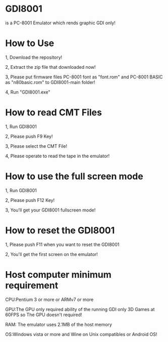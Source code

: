 # GDI8001
is a PC-8001 Emulator which rends graphic GDI only!

# How to Use
1, Download the repository!

2, Extract the zip file that downloaded now!

3, Please put firmware files PC-8001 font as "font.rom" and PC-8001 BASIC as "n80basic.rom" to GDI8001-main folder!

4, Run "GDI8001.exe"

# How to read CMT Files
1, Run GDI8001

2, Please push F9 Key!

3, Please select the CMT File!

4, Please operate to read the tape in the emulator!

# How to use the full screen mode
1, Run GDI8001

2, Please push F12 Key!

3, You'll get your GDI8001 fullscreen mode!

# How to reset the GDI8001
1, Please push F11 when you want to reset the GDI8001

2, You'll get the first screen on the emulator!

# Host computer minimum requirement

CPU:Pentium 3 or more or ARMv7 or more

GPU:The GPU only required ability of the running GDI only 3D Games at 60FPS so The GPU doesn't required!

RAM: The emulator uses 2.1MB of the host memory

OS:Windows vista or more and Wine on Unix compatibles or Android OS!

